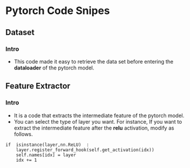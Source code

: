 # Pytorch Code Snipes

## Dataset

### Intro
 - This code made it easy to retrieve the data set before entering the **dataloader** of the pytorch model.

## Feature Extractor

### Intro
 - It is a code that extracts the intermediate feature of the pytorch model. 
 - You can select the type of layer you want. For instance, If you want to extract the intermediate feature after the **relu** activation, modify as follows.
 
 ```
 if  isinstance(layer,nn.ReLU)  :
     layer.register_forward_hook(self.get_activation(idx))
     self.names[idx] = layer
     idx += 1
 ```
